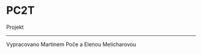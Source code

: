 # PC2T
Projekt
 _______________________________________________________________
Vypracovano Martinem Poče a Elenou Melicharovou 

